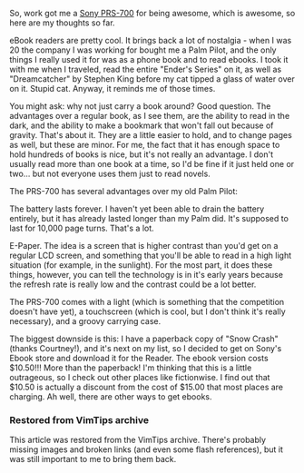 <!-- :metadata:

title: Sony Reader (PRS-700) Review
tags: Miscellaneous, Gadgets
publishedAt: 2009-06-04T23:31:04-0700
summary:

So, work got me a <a
href='http://www.sonystyle.com/webapp/wcs/stores/servlet/ProductDisplay?catalogId=10551&storeId=10151&langId=-1&productId=8198552921665562069'>Sony
PRS-700</a> for being awesome, which is awesome, so here are my thoughts so
far.

-->

So, work got me a <a
href='http://www.sonystyle.com/webapp/wcs/stores/servlet/ProductDisplay?catalogId=10551&storeId=10151&langId=-1&productId=8198552921665562069'>Sony
PRS-700</a> for being awesome, which is awesome, so here are my thoughts so
far.

eBook readers are pretty cool.  It brings back a lot of nostalgia - when I was
20 the company I was working for bought me a Palm Pilot, and the only things I
really used it for was as a phone book and to read ebooks.  I took it with me
when I traveled, read the entire "Ender's Series" on it, as well as
"Dreamcatcher" by Stephen King before my cat tipped a glass of water over on
it.  Stupid cat.  Anyway, it reminds me of those times.

You might ask: why not just carry a book around?  Good question.  The
advantages over a regular book, as I see them, are the ability to read in the
dark, and the ability to make a bookmark that won't fall out because of
gravity.  That's about it.  They are a little easier to hold, and to change
pages as well, but these are minor.  For me, the fact that it has enough space
to hold hundreds of books is nice, but it's not really an advantage.  I don't
usually read more than one book at a time, so I'd be fine if it just held one
or two... but not everyone uses them just to read novels.

The PRS-700 has several advantages over my old Palm Pilot:

The battery lasts forever.  I haven't yet been able to drain the battery
entirely, but it has already lasted longer than my Palm did.  It's supposed to
last for 10,000 page turns.  That's a lot.

E-Paper.  The idea is a screen that is higher contrast than you'd get on a
regular LCD screen, and something that you'll be able to read in a high light
situation (for example, in the sunlight).  For the most part, it does these
things, however, you can tell the technology is in it's early years because the
refresh rate is really low and the contrast could be a lot better.

The PRS-700 comes with a light (which is something that the competition doesn't
have yet), a touchscreen (which is cool, but I don't think it's really
necessary), and a groovy carrying case.

The biggest downside is this:  I have a paperback copy of "Snow Crash" (thanks
Courtney!), and it's next on my list, so I decided to get on Sony's Ebook store
and download it for the Reader.  The ebook version costs $10.50!!! More than
the paperback!  I'm thinking that this is a little outrageous, so I check out
other places like fictionwise.  I find out that $10.50 is actually a discount
from the cost of $15.00 that most places are charging.  Ah well, there are
other ways to get ebooks.

<div class="restored-from-archive">
  <h3>Restored from VimTips archive</h3>
  <p>
  This article was restored from the VimTips archive. There's probably
  missing images and broken links (and even some flash references), but it
  was still important to me to bring them back.
  </p>
</div>
